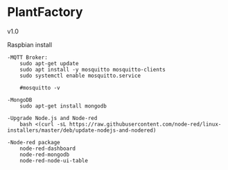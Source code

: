 # PlantFactory
v1.0

Raspbian install

    -MQTT Broker:
        sudo apt-get update
        sudo apt install -y mosquitto mosquitto-clients
        sudo systemctl enable mosquitto.service
        
        #mosquitto -v
    
    -MongoDB
        sudo apt-get install mongodb

    -Upgrade Node.js and Node-red
        bash <(curl -sL https://raw.githubusercontent.com/node-red/linux-installers/master/deb/update-nodejs-and-nodered)
    
    -Node-red package
        node-red-dashboard
        node-red-mongodb
        node-red-node-ui-table

